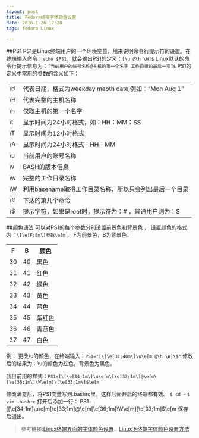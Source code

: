 ```yaml
---
layout: post
title: Fedora终端字体颜色设置
date: 2016-1-26 17:20
tags: fedora Linux

---
```



##PS1
PS1是Linux终端用户的一个环境变量，用来说明命令行提示符的设置。在终端输入命令：`echo $PS1`，就会输出PS1的定义：`[\u @\h \W]$` 
Linux默认的命令行提示信息为：`[当前用户的帐号名称@主机的第一个名字 工作目录的最后一项]$`
PS1的定义中常用的参数的含义如下：
<table class="table table-bordered table-border table-striped table-condensed" >
<tr>
<td>\d</td>
<td>代表日期，格式为weekday maoth date,例如：“Mon Aug 1”</td>
</tr>
<tr>
<td>\H</td>
<td>代表完整的主机名称</td>
</tr>
<tr>
<td>\h</td>
<td>仅取主机的第一个名字</td>
</tr>
<tr>
<td>\t</td>
<td>显示时间为24小时格式，如：HH：MM：SS</td>
</tr>
<tr>
<td>\T</td>
<td>显示时间为12小时格式</td>
</tr>
<tr>
<td>\A</td>
<td>显示时间为24小时格式：HH：MM</td>
</tr>
<tr>
<td>\u</td>
<td>当前用户的账号名称</td>
</tr>
<tr>
<td>\v</td>
<td>BASH的版本信息</td>
</tr>
<tr>
<td>\w</td>
<td>完整的工作目录名称</td>
</tr>
<tr>
<td>\W</td>
<td>利用basename取得工作目录名称，所以只会列出最后一个目录</td>
</tr>
<tr>
<td>\#</td>
<td>下达的第几个命令</td>
</tr>
<tr>
<td>\$</td>
<td>提示字符，如果是root时，提示符为：# ，普通用户则为：$</td>
</tr>
</table>


##颜色语法
可以对PS1的每个参数分别设置前景色和背景色 ，
设置颜色的格式为：`\[\e[F;Bm\]参数\e[m` ，
F为前景色，B为背景色。
<table class="table table-bordered table-border table-striped table-condensed">
<tr><th>F</th><th>	B</th><th>	颜色</th></tr>
<tr><td>30</td><td>	40</td><td>	黑色</td></tr>
<tr><td>31</td><td>	41</td><td>	红色</td></tr>
<tr><td>32</td><td>	42</td><td>	绿色</td></tr>
<tr><td>33</td><td>	43</td><td>	黄色</td></tr>
<tr><td>34</td><td>	44</td><td>	蓝色</td></tr>
<tr><td>35</td><td>	45</td><td>	紫红色</td></tr>
<tr><td>36</td><td>	46</td><td>	青蓝色</td></tr>
<tr><td>37</td><td>	47</td><td>	白色</td></tr>
</table>

例：
更改\u的颜色，在终端输入：`PS1="[\[\e[31;40m\]\u\e[m @\h \W]\$"`
修改后的结果为：\u的颜色为红色，背景色为黑色。

我目前用的样式：`PS1=[\[\e[34;1m\]\u\e[m\[\e[33;1m\]@\e[m\[\e[36;1m\]\W\e[m]\[\e[33;1m\]$\e[m`

修改满意后，将PS1变量写到.bashrc里，这样后面开启的终端都有效。
`$ cd ~`
`$ vim .bashrc`
打开后添加一行：
PS1=[\[\e[34;1m\]\u\e[m\[\e[33;1m\]@\e[m\[\e[36;1m\]\W\e[m]\[\e[33;1m\]$\e[m
保存后退出。

>参考链接:[Linux终端界面的字体颜色设置](http://www.linuxdiyf.com/linux/12496.html)，[Linux下终端字体颜色设置方法](http://www.linuxdiyf.com/linux/3167.html)